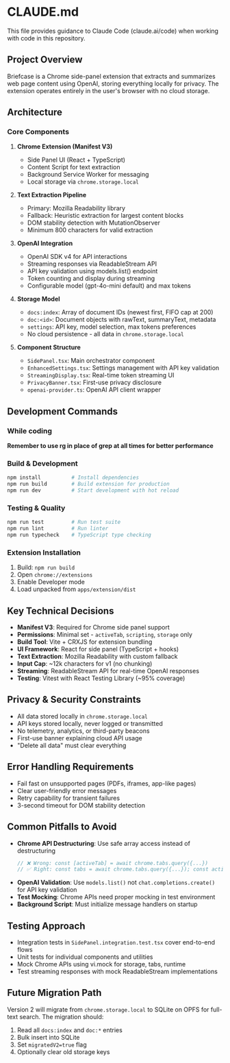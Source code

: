 # CLAUDE.md

This file provides guidance to Claude Code (claude.ai/code) when working with code in this repository.

## Project Overview

Briefcase is a Chrome side-panel extension that extracts and summarizes web page content using OpenAI, storing everything locally for privacy. The extension operates entirely in the user's browser with no cloud storage.

## Architecture

### Core Components

1. **Chrome Extension (Manifest V3)**
   - Side Panel UI (React + TypeScript)
   - Content Script for text extraction
   - Background Service Worker for messaging
   - Local storage via `chrome.storage.local`

2. **Text Extraction Pipeline**
   - Primary: Mozilla Readability library
   - Fallback: Heuristic extraction for largest content blocks
   - DOM stability detection with MutationObserver
   - Minimum 800 characters for valid extraction

3. **OpenAI Integration**
   - OpenAI SDK v4 for API interactions
   - Streaming responses via ReadableStream API
   - API key validation using models.list() endpoint
   - Token counting and display during streaming
   - Configurable model (gpt-4o-mini default) and max tokens

4. **Storage Model**
   - `docs:index`: Array of document IDs (newest first, FIFO cap at 200)
   - `doc:<id>`: Document objects with rawText, summaryText, metadata
   - `settings`: API key, model selection, max tokens preferences
   - No cloud persistence - all data in `chrome.storage.local`

5. **Component Structure**
   - `SidePanel.tsx`: Main orchestrator component
   - `EnhancedSettings.tsx`: Settings management with API key validation
   - `StreamingDisplay.tsx`: Real-time token streaming UI
   - `PrivacyBanner.tsx`: First-use privacy disclosure
   - `openai-provider.ts`: OpenAI API client wrapper

## Development Commands

### While coding
**Remember to use rg in place of grep at all times for better performance**

### Build & Development

```bash
npm install          # Install dependencies
npm run build        # Build extension for production
npm run dev          # Start development with hot reload
```

### Testing & Quality

```bash
npm run test         # Run test suite
npm run lint         # Run linter
npm run typecheck    # TypeScript type checking
```

### Extension Installation

1. Build: `npm run build`
2. Open `chrome://extensions`
3. Enable Developer mode
4. Load unpacked from `apps/extension/dist`

## Key Technical Decisions

- **Manifest V3**: Required for Chrome side panel support
- **Permissions**: Minimal set - `activeTab`, `scripting`, `storage` only
- **Build Tool**: Vite + CRXJS for extension bundling
- **UI Framework**: React for side panel (TypeScript + hooks)
- **Text Extraction**: Mozilla Readability with custom fallback
- **Input Cap**: ~12k characters for v1 (no chunking)
- **Streaming**: ReadableStream API for real-time OpenAI responses
- **Testing**: Vitest with React Testing Library (~95% coverage)

## Privacy & Security Constraints

- All data stored locally in `chrome.storage.local`
- API keys stored locally, never logged or transmitted
- No telemetry, analytics, or third-party beacons
- First-use banner explaining cloud API usage
- "Delete all data" must clear everything

## Error Handling Requirements

- Fail fast on unsupported pages (PDFs, iframes, app-like pages)
- Clear user-friendly error messages
- Retry capability for transient failures
- 3-second timeout for DOM stability detection

## Common Pitfalls to Avoid

- **Chrome API Destructuring**: Use safe array access instead of destructuring
  ```typescript
  // ❌ Wrong: const [activeTab] = await chrome.tabs.query({...})
  // ✅ Right: const tabs = await chrome.tabs.query({...}); const activeTab = tabs?.[0];
  ```
- **OpenAI Validation**: Use `models.list()` not `chat.completions.create()` for API key validation
- **Test Mocking**: Chrome APIs need proper mocking in test environment
- **Background Script**: Must initialize message handlers on startup

## Testing Approach

- Integration tests in `SidePanel.integration.test.tsx` cover end-to-end flows
- Unit tests for individual components and utilities
- Mock Chrome APIs using vi.mock for storage, tabs, runtime
- Test streaming responses with mock ReadableStream implementations

## Future Migration Path

Version 2 will migrate from `chrome.storage.local` to SQLite on OPFS for full-text search. The migration should:

1. Read all `docs:index` and `doc:*` entries
2. Bulk insert into SQLite
3. Set `migratedV2=true` flag
4. Optionally clear old storage keys
